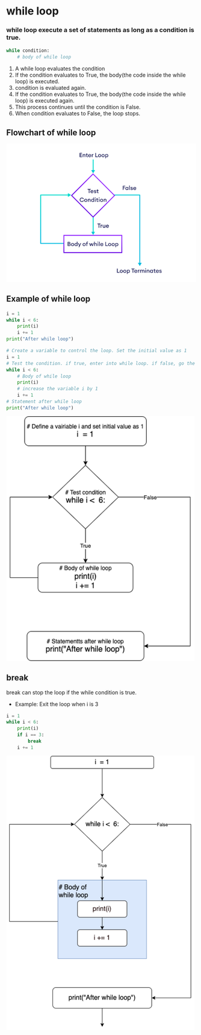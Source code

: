 # while loop

### while loop execute a set of statements as long as a condition is true.

```py
while condition:
    # body of while loop
```

1. A while loop evaluates the condition
2. If the condition evaluates to True, the body(the code inside the while loop) is executed.
3. condition is evaluated again.
4. If the condition evaluates to True, the body(the code inside the while loop) is executed again.
5. This process continues until the condition is False.
6. When condition evaluates to False, the loop stops.

## Flowchart of while loop

<img src="images/python-while-loop.png" width="800px"/>

## Example of while loop

```py
i = 1
while i < 6:
    print(i)
    i += 1
print("After while loop")
```

```py
# Create a variable to control the loop. Set the initial value as 1
i = 1
# Test the condition. if true, enter into while loop. if false, go the the statements after loop.
while i < 6:
    # Body of while loop
    print(i)
    # increase the variable i by 1
    i += 1
# Statement after while loop
print("After while loop")
```

<img src="images/Example1.png" width="500px">

## break

break can stop the loop if the while condition is true.

- Example: Exit the loop when i is 3

```py
i = 1
while i < 6:
    print(i)
    if i == 3:
        break
    i += 1
```

<img src="images/while-loop-1.png" width="500px" />
